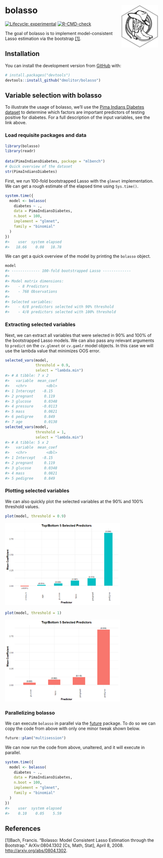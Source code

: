 
<!-- README.md is generated from README.Rmd. Please edit that file -->

# bolasso <a href='https://dmolitor.github.io/bolasso/'><img src='man/figures/logo.png' align="right" height="139" /></a>

<!-- badges: start -->

[![Lifecycle:
experimental](https://img.shields.io/badge/lifecycle-experimental-orange.svg)](https://lifecycle.r-lib.org/articles/stages.html#experimental)
[![R-CMD-check](https://github.com/dmolitor/bolasso/workflows/R-CMD-check/badge.svg)](https://github.com/dmolitor/bolasso/actions)
<!-- badges: end -->

The goal of bolasso is to implement model-consistent Lasso estimation
via the bootstrap [\[1\]](#1).

## Installation

You can install the development version from
[GitHub](https://github.com/) with:

``` r
# install.packages("devtools")
devtools::install_github("dmolitor/bolasso")
```

## Variable selection with bolasso

To illustrate the usage of bolasso, we’ll use the [Pima Indians Diabetes
dataset](http://math.furman.edu/~dcs/courses/math47/R/library/mlbench/html/PimaIndiansDiabetes.html)
to determine which factors are important predictors of testing positive
for diabetes. For a full description of the input variables, see the
link above.

### Load requisite packages and data

``` r
library(bolasso)
library(readr)

data(PimaIndiansDiabetes, package = "mlbench")
# Quick overview of the dataset
str(PimaIndiansDiabetes)
```

First, we run 100-fold bootstrapped Lasso with the `glmnet`
implementation. We can get a rough estimate of the elapsed time using
`Sys.time()`.

``` r
system.time({
  model <- bolasso(
    diabetes ~ .,
    data = PimaIndiansDiabetes,
    n.boot = 100, 
    implement = "glmnet",
    family = "binomial"
  )
})
#>    user  system elapsed 
#>   18.66    0.08   18.78
```

We can get a quick overview of the model by printing the `bolasso`
object.

``` r
model
#> ------------- 100-fold bootstrapped Lasso -------------
#> 
#> Model matrix dimensions:
#>    - 8 Predictors
#>    - 768 Observations
#> 
#> Selected variables:
#>    - 6/8 predictors selected with 90% threshold
#>    - 4/8 predictors selected with 100% threshold
```

### Extracting selected variables

Next, we can extract all variables that were selected in 90% and 100% of
the bootstrapped Lasso models. We can also pass any relevant arguments
to `predict` on the `cv.glmnet` or `cv.gamlr` model objects. In this
case we will use the lambda value that minimizes OOS error.

``` r
selected_vars(model,
              threshold = 0.9,
              select = "lambda.min")
#> # A tibble: 7 x 2
#>   variable  mean_coef
#>   <chr>         <dbl>
#> 1 Intercept   -8.15  
#> 2 pregnant     0.119 
#> 3 glucose      0.0348
#> 4 pressure    -0.0113
#> 5 mass         0.0821
#> 6 pedigree     0.849 
#> 7 age          0.0138
selected_vars(model,
              threshold = 1,
              select = "lambda.min")
#> # A tibble: 5 x 2
#>   variable  mean_coef
#>   <chr>         <dbl>
#> 1 Intercept   -8.15  
#> 2 pregnant     0.119 
#> 3 glucose      0.0348
#> 4 mass         0.0821
#> 5 pedigree     0.849
```

### Plotting selected variables

We can also quickly plot the selected variables at the 90% and 100%
threshold values.

``` r
plot(model, threshold = 0.9)
```

<img src="man/figures/README-unnamed-chunk-6-1.png" width="75%" />

``` r
plot(model, threshold = 1)
```

<img src="man/figures/README-unnamed-chunk-6-2.png" width="75%" />

### Parallelizing bolasso

We can execute `bolasso` in parallel via the
[future](https://cran.r-project.org/web/packages/future/index.html)
package. To do so we can copy the code from above with only one minor
tweak shown below.

``` r
future::plan("multisession")
```

We can now run the code from above, unaltered, and it will execute in
parallel.

``` r
system.time({
  model <- bolasso(
    diabetes ~ .,
    data = PimaIndiansDiabetes,
    n.boot = 100, 
    implement = "glmnet",
    family = "binomial"
  )
})
#>    user  system elapsed 
#>    0.10    0.05    5.59
```

## References

<a id="1">\[1\]</a>Bach, Francis. “Bolasso: Model Consistent Lasso
Estimation through the Bootstrap.” ArXiv:0804.1302 \[Cs, Math, Stat\],
April 8, 2008. <http://arxiv.org/abs/0804.1302>.
